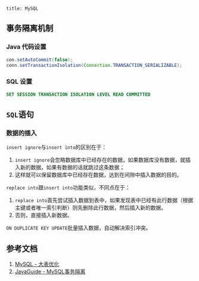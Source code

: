 ```
title: MySQL
```

## 事务隔离机制


### Java 代码设置

```java
con.setAutoCommit(false);
conn.setTransactionIsolation(Connection.TRANSACTION_SERIALIZABLE);
```

### SQL 设置

```sql
SET SESSION TRANSACTION ISOLATION LEVEL READ COMMITTED
```

## `SQL`语句

### 数据的插入

`insert ignore`与`insert into`的区别在于：

1. `insert ignore`会忽略数据库中已经存在的数据，如果数据库没有数据，就插入新的数据，如果有数据的话就跳过这条数据；
2. 这样就可以保留数据库中已经存在数据，达到在间隙中插入数据的目的。

`replace into`跟`insert into`功能类似，不同点在于： 

1. `replace into`首先尝试插入数据到表中，如果发现表中已经有此行数据（根据主键或者唯一索引判断）则先删除此行数据，然后插入新的数据。 
2. 否则，直接插入新数据。

`ON DUPLICATE KEY UPDATE`批量插入数据，自动解决索引冲突。

## 参考文档

1. [MySQL - 大表优化](https://mp.weixin.qq.com/s/BMQC2oJlhLoeBDtveXgHpw)
2. [JavaGuide - MySQL事务隔离](https://github.com/Snailclimb/JavaGuide/blob/master/docs/database/%E4%BA%8B%E5%8A%A1%E9%9A%94%E7%A6%BB%E7%BA%A7%E5%88%AB(%E5%9B%BE%E6%96%87%E8%AF%A6%E8%A7%A3).md)